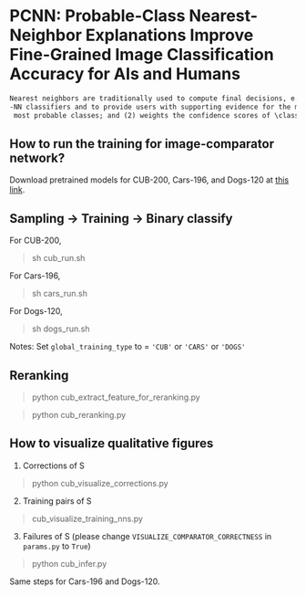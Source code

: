 # PCNN: Probable-Class Nearest-Neighbor Explanations Improve Fine-Grained Image Classification Accuracy for AIs and Humans


```markdown
Nearest neighbors are traditionally used to compute final decisions, e.g., in Support Vector Machines or 
-NN classifiers and to provide users with supporting evidence for the model's decision. In this paper, we show a novel use of nearest neighbors: To improve predictions of an existing pretrained classifier \classifier. We leverage an image comparator \comparator that (1) compares the input image with nearest-neighbor images from the top-
 most probable classes; and (2) weights the confidence scores of \classifier (like a Product of Experts). Our method consistently improves fine-grained image classification accuracy on CUB-200, Cars-196, and Dogs-120. Furthermore, a human study finds that showing layusers our probable-class nearest neighbors (PCNN) improves their decision-making accuracy over showing only the top-1 class examples (as in prior work).
```

## How to run the training for image-comparator network?

Download pretrained models for CUB-200, Cars-196, and Dogs-120 at [this link](https://drive.google.com/drive/folders/1pC_5bEi5DryDZCaKb51dzCE984r8EnqW?usp=sharing).

## Sampling &rightarrow; Training &rightarrow; Binary classify

For CUB-200,
> sh cub_run.sh

For Cars-196,
> sh cars_run.sh

For Dogs-120,
> sh dogs_run.sh

Notes: Set `global_training_type` to  = `'CUB'` or `'CARS'` or `'DOGS'`


## Reranking

> python cub_extract_feature_for_reranking.py

> python cub_reranking.py

## How to visualize qualitative figures
1. Corrections of S
> python cub_visualize_corrections.py
2. Training pairs of S
> cub_visualize_training_nns.py
3. Failures of S (please change `VISUALIZE_COMPARATOR_CORRECTNESS` in `params.py` to `True`)
> python cub_infer.py

Same steps for Cars-196 and Dogs-120.

[//]: # ()
[//]: # (### RN50 image comparator improving NTSNet)

[//]: # (Set NTSNET in params.py to True. Then set MODEL1_RESNET in cub_extract_feature_adv_process.py to False then run:)

[//]: # (> python cub_extract_feature_adv_process.py)

[//]: # ()
[//]: # (Then set MODEL1_RESNET in cub_advising_process.py to False then run:)

[//]: # (> python cub_advising_process.py)

[//]: # ()
[//]: # (You can also set PRODUCT_OF_EXPERTS in cub_advising_process.py to True/False to use/not use the product of experts.)

[//]: # ()
